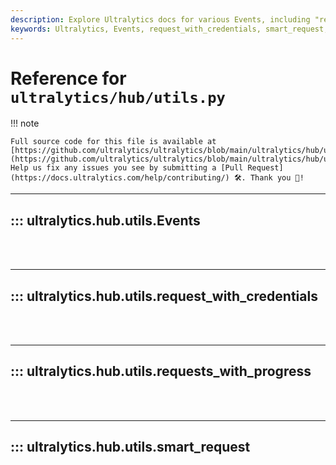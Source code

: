 ```yaml
---
description: Explore Ultralytics docs for various Events, including "request_with_credentials" and "requests_with_progress". Also, understand the use of the "smart_request".
keywords: Ultralytics, Events, request_with_credentials, smart_request, Ultralytics hub utils, requests_with_progress
---
```


# Reference for `ultralytics/hub/utils.py`

!!! note

    Full source code for this file is available at [https://github.com/ultralytics/ultralytics/blob/main/ultralytics/hub/utils.py](https://github.com/ultralytics/ultralytics/blob/main/ultralytics/hub/utils.py). Help us fix any issues you see by submitting a [Pull Request](https://docs.ultralytics.com/help/contributing/) 🛠️. Thank you 🙏!

---
## ::: ultralytics.hub.utils.Events
<br><br>

---
## ::: ultralytics.hub.utils.request_with_credentials
<br><br>

---
## ::: ultralytics.hub.utils.requests_with_progress
<br><br>

---
## ::: ultralytics.hub.utils.smart_request
<br><br>
